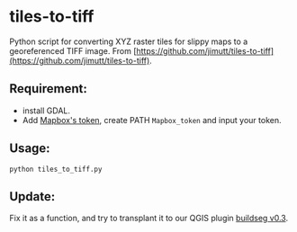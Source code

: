 # tiles-to-tiff
Python script for converting XYZ raster tiles for slippy maps to a georeferenced TIFF image. From [https://github.com/jimutt/tiles-to-tiff](https://github.com/jimutt/tiles-to-tiff).

## Requirement:

- install GDAL.
- Add [Mapbox's token](https://account.mapbox.com/), create PATH `Mapbox_token` and input your token.

## Usage:

```
python tiles_to_tiff.py
```

## Update:

Fix it as a function, and try to transplant it to our QGIS plugin [buildseg v0.3](https://github.com/deepbands/buildseg).

